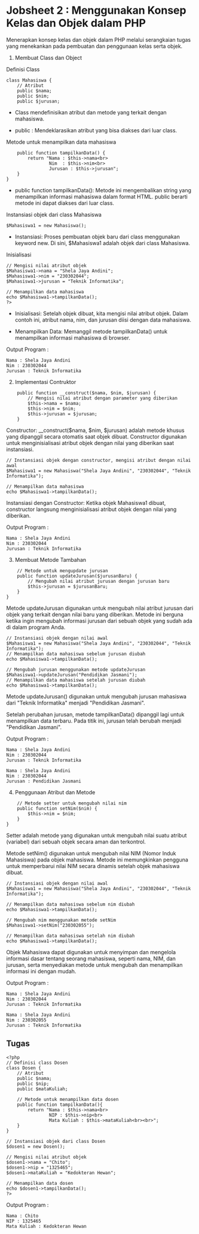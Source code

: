 # Jobsheet 2 : Menggunakan Konsep Kelas dan Objek dalam PHP
Menerapkan konsep kelas dan objek dalam PHP melalui serangkaian tugas yang menekankan pada pembuatan dan penggunaan kelas serta objek.
1. Membuat Class dan Object
   
Definisi Class
```
class Mahasiswa {
    // Atribut
    public $nama;
    public $nim;
    public $jurusan;
```
* Class mendefinisikan atribut dan metode yang terkait dengan mahasiswa.

* public : Mendeklarasikan atribut yang bisa diakses dari luar class.

Metode untuk menampilkan data mahasiswa
```
    public function tampilkanData() {
        return "Nama : $this->nama<br>
                Nim  : $this->nim<br>
                Jurusan : $this->jurusan";
    }
}
```
* public function tampilkanData(): Metode ini mengembalikan string yang menampilkan informasi mahasiswa dalam format HTML. public berarti metode ini dapat diakses dari luar class.

Instansiasi objek dari class Mahasiswa
```
$Mahasiswa1 = new Mahasiswa();
```
* Instansiasi: Proses pembuatan objek baru dari class menggunakan keyword new. Di sini, $Mahasiswa1 adalah objek dari class Mahasiswa.

Inisialisasi
```
// Mengisi nilai atribut objek
$Mahasiswa1->nama = "Shela Jaya Andini";
$Mahasiswa1->nim = "230302044";
$Mahasiswa1->jurusan = "Teknik Informatika";

// Menampilkan data mahasiswa
echo $Mahasiswa1->tampilkanData();
?>
```
* Inisialisasi: Setelah objek dibuat, kita mengisi nilai atribut objek. Dalam contoh ini, atribut nama, nim, dan jurusan diisi dengan data mahasiswa.
  
* Menampilkan Data: Memanggil metode tampilkanData() untuk menampilkan informasi mahasiswa di browser.
  
Output Program :
```
Nama : Shela Jaya Andini
Nim : 230302044
Jurusan : Teknik Informatika
```
2. Implementasi Contruktor
```
    public function __construct($nama, $nim, $jurusan) {
        // Mengisi nilai atribut dengan parameter yang diberikan
        $this->nama = $nama;
        $this->nim = $nim;
        $this->jurusan = $jurusan;
    }

```
Constructor: __construct($nama, $nim, $jurusan) adalah metode khusus yang dipanggil secara otomatis saat objek dibuat. Constructor digunakan untuk menginisialisasi atribut objek dengan nilai yang diberikan saat instansiasi.
```
// Instansiasi objek dengan constructor, mengisi atribut dengan nilai awal
$Mahasiswa1 = new Mahasiswa("Shela Jaya Andini", "230302044", "Teknik Informatika");

// Menampilkan data mahasiswa
echo $Mahasiswa1->tampilkanData();
```
Instansiasi dengan Constructor: Ketika objek Mahasiswa1 dibuat, constructor langsung menginisialisasi atribut objek dengan nilai yang diberikan.

Output Program :
```
Nama : Shela Jaya Andini
Nim : 230302044
Jurusan : Teknik Informatika
```

3. Membuat Metode Tambahan
```
    // Metode untuk mengupdate jurusan
    public function updateJurusan($jurusanBaru) {
        // Mengubah nilai atribut jurusan dengan jurusan baru
        $this->jurusan = $jurusanBaru;
    }
}
```
Metode updateJurusan digunakan untuk mengubah nilai atribut jurusan dari objek yang terkait dengan nilai baru yang diberikan. Metode ini berguna ketika ingin mengubah informasi jurusan dari sebuah objek yang sudah ada di dalam program Anda.
```
// Instansiasi objek dengan nilai awal
$Mahasiswa1 = new Mahasiswa("Shela Jaya Andini", "230302044", "Teknik Informatika");
// Menampilkan data mahasiswa sebelum jurusan diubah
echo $Mahasiswa1->tampilkanData();

// Mengubah jurusan menggunakan metode updateJurusan
$Mahasiswa1->updateJurusan("Pendidikan Jasmani");
// Menampilkan data mahasiswa setelah jurusan diubah
echo $Mahasiswa1->tampilkanData();
```
Metode updateJurusan() digunakan untuk mengubah jurusan mahasiswa dari "Teknik Informatika" menjadi "Pendidikan Jasmani".

Setelah perubahan jurusan, metode tampilkanData() dipanggil lagi untuk menampilkan data terbaru. Pada titik ini, jurusan telah berubah menjadi "Pendidikan Jasmani".

Output Program :
```
Nama : Shela Jaya Andini
Nim : 230302044
Jurusan : Teknik Informatika

Nama : Shela Jaya Andini
Nim : 230302044
Jurusan : Pendidikan Jasmani
```
4. Penggunaan Atribut dan Metode
```
    // Metode setter untuk mengubah nilai nim
    public function setNim($nim) {
        $this->nim = $nim;
    }
}
```
Setter adalah metode yang digunakan untuk mengubah nilai suatu atribut (variabel) dari sebuah objek secara aman dan terkontrol.

Metode setNim() digunakan untuk mengubah nilai NIM (Nomor Induk Mahasiswa) pada objek mahasiswa. Metode ini memungkinkan pengguna untuk memperbarui nilai NIM secara dinamis setelah objek mahasiswa dibuat.
```
// Instansiasi objek dengan nilai awal
$Mahasiswa1 = new Mahasiswa("Shela Jaya Andini", "230302044", "Teknik Informatika");

// Menampilkan data mahasiswa sebelum nim diubah
echo $Mahasiswa1->tampilkanData();

// Mengubah nim menggunakan metode setNim
$Mahasiswa1->setNim("230302055");

// Menampilkan data mahasiswa setelah nim diubah
echo $Mahasiswa1->tampilkanData();
```
Objek Mahasiswa dapat digunakan untuk menyimpan dan mengelola informasi dasar tentang seorang mahasiswa, seperti nama, NIM, dan jurusan, serta menyediakan metode untuk mengubah dan menampilkan informasi ini dengan mudah.

Output Program :
```
Nama : Shela Jaya Andini
Nim : 230302044
Jurusan : Teknik Informatika

Nama : Shela Jaya Andini
Nim : 230302055
Jurusan : Teknik Informatika
```
## Tugas
```
<?php
// Definisi class Dosen
class Dosen {
    // Atribut
    public $nama;
    public $nip;
    public $mataKuliah;
```
```
    // Metode untuk menampilkan data dosen
    public function tampilkanData(){
        return "Nama : $this->nama<br>
                NIP : $this->nip<br>
                Mata Kuliah : $this->mataKuliah<br><br>";
    }
}
```
```
// Instansiasi objek dari class Dosen
$dosen1 = new Dosen();
```
```
// Mengisi nilai atribut objek
$dosen1->nama = "Chito";
$dosen1->nip = "1325465";
$dosen1->mataKuliah = "Kedokteran Hewan";

// Menampilkan data dosen
echo $dosen1->tampilkanData();
?>
```

Output Program :
```
Nama : Chito
NIP : 1325465
Mata Kuliah : Kedokteran Hewan
```


   

